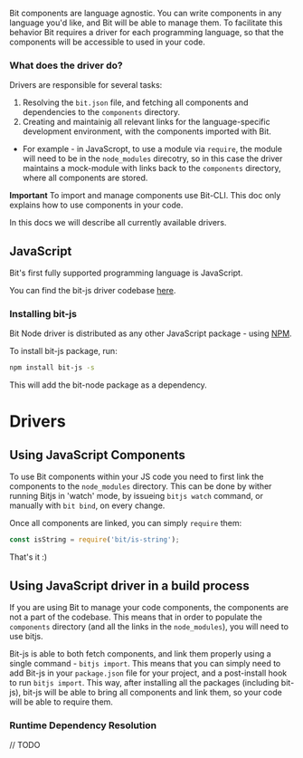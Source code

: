 
Bit components are language agnostic. You can write components in any language you'd like, and Bit will be able to manage them. To facilitate this behavior Bit requires a driver for each programming language, so that the components will be accessible to used in your code.

### What does the driver do?

Drivers are responsible for several tasks:

1. Resolving the `bit.json` file, and fetching all components and dependencies to the `components` directory.
2. Creating and maintainig all relevant links for the language-specific development environment, with the components imported with Bit.
  * For example - in JavaScropt, to use a module via `require`, the module will need to be in the `node_modules` direcotry, so in this case the driver maintains a mock-module with links back to the `components` directory, where all components are stored.

**Important** To import and manage components use Bit-CLI. This doc only explains how to use components in your code.

In this docs we will describe all currently available drivers.

## JavaScript

Bit's first fully supported programming language is JavaScript.

You can find the bit-js driver codebase [here](https://github.com/teambit/bit-js).

### Installing bit-js

Bit Node driver is distributed as any other JavaScript package - using [NPM](https://www.npmjs.com/package/bit-node).

To install bit-js package, run:

```sh
npm install bit-js -s
```

This will add the bit-node package as a dependency.

# Drivers

## Using JavaScript Components

To use Bit components within your JS code you need to first link the components to the `node_modules` directory. This can be done by wither running Bitjs in 'watch' mode, by issueing `bitjs watch` command, or manually with `bit bind`, on every change.

Once all components are linked, you can simply `require` them:

```js
const isString = require('bit/is-string');
```

That's it :)

## Using JavaScript driver in a build process

If you are using Bit to manage your code components, the components are not a part of the codebase. This means that in order to populate the `components` directory (and all the links in the `node_modules`), you will need to use bitjs.

Bit-js is able to both fetch components, and link them properly using a single command - `bitjs import`. This means that you can simply need to add Bit-js in your `package.json` file for your project, and a post-install hook to run `bitjs import`. This way, after installing all the packages (including bit-js), bit-js will be able to bring all components and link them, so your code will be able to require them.

### Runtime Dependency Resolution

// TODO